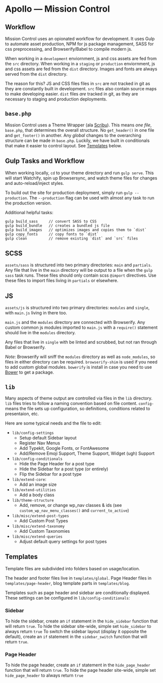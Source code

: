 # Apollo — Mission Control


## Workflow

Mission Control uses an opionated workflow for development. It uses Gulp to automate asset production, NPM for js package management, SASS for css preprocessing, and Browserify/Babel to compile modern js. 

When working in a `development` enviornment, js and css assets are fed from the `src` directory. When working in a `staging` or `production` enviornment, js and css assets are fed from the `dist` directory. Images and fonts are always served from the `dist` directory.

The reason for this? JS and CSS files files in `src` are not tracked in git as they are constantly built in development. `src` files also contain source maps to make developing easier. `dist` files _are_ tracked in git, as they are necessary to staging and production deployments.


## `base.php`

Mission Control uses a Theme Wrapper (ala [Scribu](http://scribu.net/wordpress/theme-wrappers.html)). This means _one file_, `base.php`, that determines the overall structure. No `get_header()` in one file and `get_footer()` in another. Any _global_ changes to the overarching structure can be made in `base.php`. Luckily, we have built in conditionals that make it easier to control layout. See [Templates](#templates) below.


## Gulp Tasks and Workflow

When working locally, `cd` to your theme directory and run `gulp serve`. This will start Watchify, spin up Browsersync, and watch theme files for changes and auto-reload/inject styles.

To build out the site for production deployment, simply run `gulp --production`. The `--production` flag can be used with almost any task to run the production version.

Additional helpful tasks:

```
gulp build_sass     // convert SASS to CSS
gulp build_bundle   // creates a bundled js file
gulp build_images   // optimizes images and copies them to `dist`
gulp copy_fonts     // copy fonts to `dist`
gulp clean          // remove existing `dist` and `src` files
```


## SCSS
`assets/sass` is structured into two primary directories: `main` and `partials`. Any file that live in the `main` directory will be output to a file when the `gulp sass` task runs. These files should only contain scss `@import` directives. Use these files to import files living in `partials` or elsewhere.


## JS
`assets/js` is structured into two primary directories: `modules` and `single`, with `main.js` living in there too.

`main.js` and the `modules` directory are connected with Browserify. Any custom common js modules imported to `main.js` with a `require()` statement should live in the `modules` directory.

Any files that live in `single` with be linted and scrubbed, but not ran through Babel or Browserify.

_Note:_ Browserify will sniff the `modules` directory as well as `node_modules`, so files in either directory can be required. `browserify-shim` is used if you need to add custom global modules. `bowerify` is install in case you need to use [Bower](bower.io) to get a package.


## `lib`
Many aspects of theme output are controlled via files in the `lib` directory. `lib` files tries to follow a naming convention based on file content. `config-` means the file sets up configuration, so definitions, conditions related to presentaion, etc.

Here are some typical needs and the file to edit:

- `lib/config-settings`
  - Setup default Sidebar layout
  - Register Nav Menus
  - Add Typekit, Google Fonts, or FontAwesome
  - Add/Remove Emoji Support, Theme Support, Widget (ugh) Support
- `lib/config-conditionals`
  - Hide the Page Header for a post type
  - Hide the Sidebar for a post type (or entirely)
  - Flip the Sidebar for a post type
- `lib/extend-core`:
  - Add an image size
- `lib/extend-utilities`
  - Add a body class
- `lib/theme-structure`
  - Add, remove, or change wp_nav classes & ids (see `custom_wp_nav_menu_classes()` and `current_to_active`)
- `lib/misc/extend-post-types`
  - Add Custom Post Types
- `lib/misc/extend-taxonomy`
  - Add Custom Taxonomies
- `lib/misc/extend-queries`
  - Adjust default query settings for post types

## Templates
Template files are subdivided into folders based on usage/location.

The header and footer files live in `templates/global`. Page Header files in `templates/page-header`, blog template parts in `templates/blog`.

Templates such as page header and sidebar are conditionally displayed. These settings can be configured in `lib/config-conditionals`: 

### Sidebar
To hide the sidebar, create an `if` statement in the `hide_sidebar` function that will return `true`.
To hide the sidebar site-wide, simple set `hide_sidebar` to always return `true`
To switch the sidebar layout (display it opposite the default), create an `if` statement in the `sidebar_switch` function that will return `true`.

### Page Header
To hide the page header, create an `if` statement in the `hide_page_header` function that will return `true`.
To hide the page header site-wide, simple set `hide_page_header` to always return `true`



